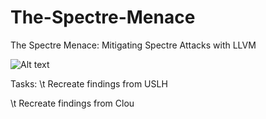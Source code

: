# The-Spectre-Menace
The Spectre Menace: Mitigating Spectre Attacks with LLVM

![Alt text](logo.png)


Tasks:
\t    Recreate findings from USLH

\t    Recreate findings from Clou